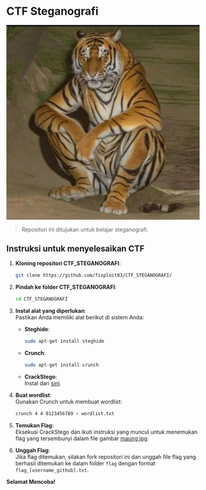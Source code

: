 # CTF Steganografi

![](https://github.com/fixploit03/CTF_STEGANOGRAFI/blob/main/maung.jpg)

> Repositori ini ditujukan untuk belajar steganografi.

## Instruksi untuk menyelesaikan CTF

1. **Kloning repositori CTF_STEGANOGRAFI**:
   ```bash
   git clone https://github.com/fixploit03/CTF_STEGANOGRAFI/
   ```

2. **Pindah ke folder CTF_STEGANOGRAFI**:
   ```bash
   cd CTF_STEGANOGRAFI
   ```

3. **Instal alat yang diperlukan**:  
   Pastikan Anda memiliki alat berikut di sistem Anda:
   - **Steghide**:  
     ```bash
     sudo apt-get install steghide
     ```
   - **Crunch**:  
     ```bash
     sudo apt-get install crunch
     ```
   - **CrackStego**:  
     Instal dari [sini](https://github.com/fixploit03/CrackStego).

4. **Buat wordlist**:  
   Gunakan Crunch untuk membuat wordlist:  
   ```bash
   crunch 4 4 0123456789 > wordlist.txt
   ```

5. **Temukan Flag**:  
   Eksekusi CrackStego dan ikuti instruksi yang muncul untuk menemukan flag yang tersembunyi dalam file gambar [maung.jpg](https://github.com/fixploit03/CTF_STEGANOGRAFI/blob/main/maung.jpg).

6. **Unggah Flag**:  
   Jika flag ditemukan, silakan fork repositori ini dan unggah file flag yang berhasil ditemukan ke dalam folder `flag` dengan format `flag_[username_github].txt`.

**Selamat Mencoba!**
